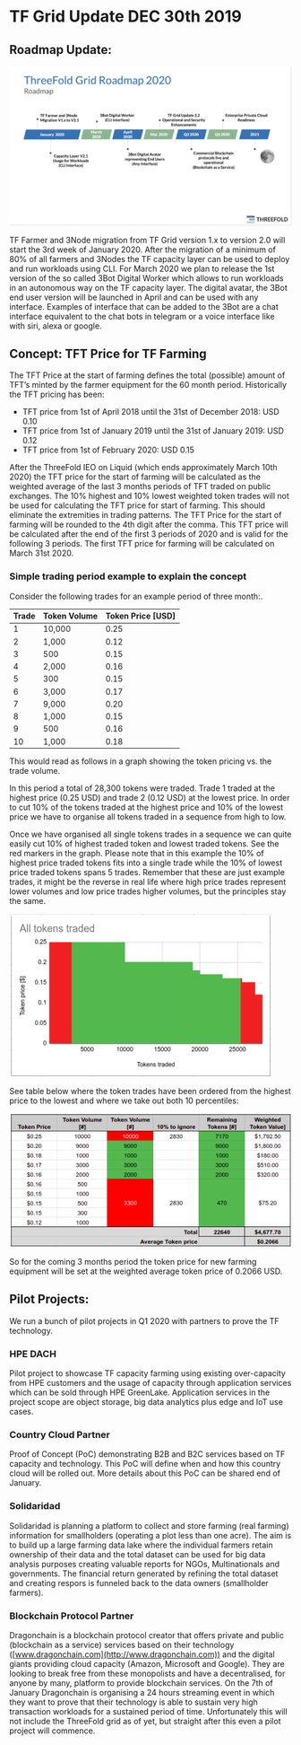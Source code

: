 # TF Grid Update DEC 30th 2019

## Roadmap Update:

![Roadmap 2020](images/roadmap2020.png "image_tooltip")

TF Farmer and 3Node migration from TF Grid version 1.x to version 2.0  will start the 3rd week of January 2020. After the migration of a minimum of 80% of all farmers and 3Nodes the TF capacity layer can be used to deploy and run workloads using CLI. For March 2020 we plan to release the 1st version of the so called 3Bot Digital Worker which allows to run workloads in an autonomous way on the TF capacity layer. The digital avatar, the 3Bot end user version will be launched in April and can be used with any interface. Examples of interface that can be added to the 3Bot are a chat interface equivalent to the chat bots in telegram or  a voice interface like with siri, alexa or google.

## Concept: TFT Price for TF Farming

The TFT Price at the start of farming defines the total (possible) amount of TFT’s minted by the farmer equipment for the 60 month period. Historically the TFT pricing has been:
*   TFT price from 1st of April 2018 until the 31st of December 2018:		USD 0.10
*   TFT price from 1st of January 2019 until the 31st of January 2019:	USD 0.12
*   TFT price from 1st of February 2020:					USD 0.15

After the ThreeFold IEO on Liquid (which ends approximately March 10th 2020) the TFT price for the start of farming will be calculated as the weighted average of the last 3 months periods of TFT traded on public exchanges. The 10% highest and 10% lowest weighted token trades will not be used for calculating the TFT price for start of farming. This should eliminate the extremities in trading patterns. The TFT Price for the start of farming will be rounded to the 4th digit after the comma. This TFT price will be calculated after the end of the first 3 periods of 2020 and is valid for the following 3 periods. The first TFT price for farming will be calculated on March 31st 2020.

### Simple trading period example to explain the concept

Consider the following trades for an example period of three month:.

| Trade | Token Volume | Token Price [USD] |
| ---- | ---- | ---- |
| 1	| 10,000 | 0.25 |
| 2 |	1,000 | 0.12 |
| 3 |	500 | 0.15 |
| 4 |	2,000 | 0.16 |
| 5 |	300 |	0.15 |
| 6 |	3,000 |  0.17 |
| 7 |	9,000 |	 0.20 |
| 8 |	1,000 | 0.15 |
| 9 |	500 | 0.16 |
| 10 | 1,000 | 0.18 |

This would read as follows in a graph showing the token pricing vs. the trade volume.

In this period a total of 28,300 tokens were traded. Trade 1 traded at the highest price (0.25 USD) and trade 2 (0.12 USD) at the lowest price. In order to cut 10% of the tokens traded at the highest price and 10% of the lowest price we have to organise all tokens traded in a sequence from high to low.

Once we have organised all single tokens trades in a sequence we can quite easily cut 10% of highest traded token and lowest traded tokens.  See the red markers in the graph.  Please note that in this example the 10% of highest price traded tokens fits into a single trade while the 10% of lowest price traded tokens spans 5 trades.  Remember that these are just example trades, it might be the reverse in real life where high price trades represent lower volumes and low price trades higher volumes, but the principles stay the same.

![tokens-traded-organised](images/tokens-traded-organised.png "image_tooltip")

See table below where the token trades have been ordered from the highest price to the lowest and where we take out both 10 percentiles:

![sorted-trade-examples](images/sorted-trade-examples.png "image_tooltip")

So for the coming 3 months period the token price for new farming equipment will be set at the weighted average token price of 0.2066 USD.

## Pilot Projects:

We run a bunch of pilot projects in Q1 2020 with partners to prove the TF technology.

### HPE DACH

Pilot project to showcase TF capacity farming using existing over-capacity from HPE customers and the usage of capacity through application services which can be sold through HPE GreenLake. Application services in the project scope are object storage, big data analytics plus edge and IoT use cases.

### Country Cloud Partner

Proof of Concept (PoC) demonstrating B2B and B2C services based on TF capacity and technology. This PoC will define when and how this country cloud will be rolled out. More details about this PoC can be shared end of January.

### Solidaridad

Solidaridad is planning a platform to collect and store farming (real farming) information for smallholders (operating a plot less than one acre).  The aim is to build up a large farming data lake where the individual farmers retain ownership of their data and the total dataset can be used for big data analysis purposes creating valuable reports for NGOs, Multinationals and governments. The financial return generated by refining the total dataset and creating respors is funneled back to the data owners (smallholder farmers).

### Blockchain Protocol Partner

Dragonchain is a blockchain protocol creator that offers private and public (blockchain as a service) services based on their technology ([www.dragonchain.com](http://www.dragonchain.com)) and the digital giants providing cloud capacity (Amazon, Microsoft and Google).  They are looking to break free from these monopolists and have a decentralised,  for anyone by many, platform to provide blockchain services.  On the 7th of January Dragonchain is organising a 24 hours streaming event in which they want to prove that their technology is able to sustain very high transaction workloads for a sustained period of time. Unfortunately this will not include the ThreeFold grid as of yet, but straight after this even a pilot project will commence.
